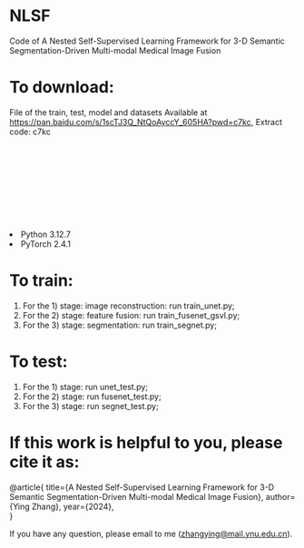 # NLSF
Code of A Nested Self-Supervised Learning Framework for 3-D Semantic Segmentation-Driven Multi-modal Medical Image Fusion
# To download:
File of the train, test, model and datasets 
Available at https://pan.baidu.com/s/1scTJ3Q_NtQoAyccY_605HA?pwd=c7kc, Extract code: c7kc
</ul>
<svg></a>Requirements</h1>
<li>Python 3.12.7</li>
<li>PyTorch 2.4.1</li>
</ul>

# To train:
1) For the 1) stage: image reconstruction: run train_unet.py;
2) For the 2) stage: feature fusion: run train_fusenet_gsvl.py;
3) For the 3) stage: segmentation: run train_segnet.py;
# To test:
1) For the 1) stage: run unet_test.py;
2) For the 2) stage: run fusenet_test.py;
3) For the 3) stage: run segnet_test.py;
# If this work is helpful to you, please cite it as:
@article{
  title={A Nested Self-Supervised Learning Framework for 3-D Semantic Segmentation-Driven Multi-modal Medical Image Fusion},
  author={Ying Zhang},
  year={2024},  
}

If you have any question, please email to me (zhangying@mail.ynu.edu.cn).

